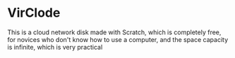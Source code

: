 # VirClode
This is a cloud network disk made with Scratch, which is completely free, for novices who don't know how to use a computer, and the space capacity is infinite, which is very practical
